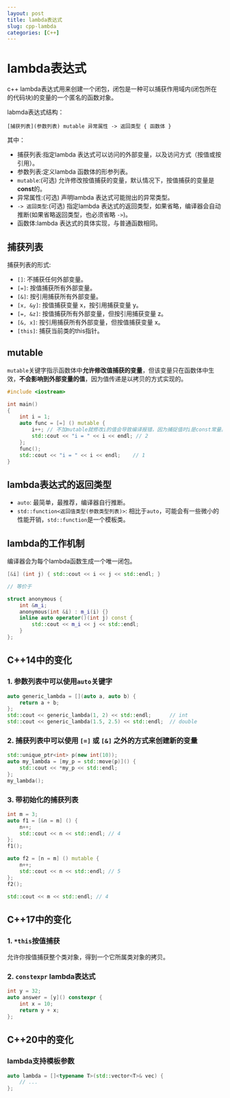 ```yaml
---
layout: post
title: lambda表达式
slug: cpp-lambda
categories: [C++]
---
```


# lambda表达式

c++ lambda表达式用来创建一个闭包，闭包是一种可以捕获作用域内(闭包所在的代码块)的变量的一个匿名的函数对象。

labmda表达式结构：
```
[捕获列表](参数列表) mutable 异常属性 -> 返回类型 { 函数体 }
```
其中：﻿
+ 捕获列表:指定lambda 表达式可以访问的外部变量，以及访问方式（按值或按引用）。
+ 参数列表:定义lambda 函数体的形参列表。
+ `mutable`:(可选) 允许修改按值捕获的变量，默认情况下，按值捕获的变量是**const**的。
+ 异常属性:(可选) 声明lambda 表达式可能抛出的异常类型。
+ `-> 返回类型`:(可选) 指定lambda 表达式的返回类型，如果省略，编译器会自动推断(如果省略返回类型，也必须省略 `->`)。
+ 函数体:lambda 表达式的具体实现，与普通函数相同。

## 捕获列表

捕获列表的形式:
+ `[]`: 不捕获任何外部变量。
+ `[=]`: 按值捕获所有外部变量。
+ `[&]`: 按引用捕获所有外部变量。
+ `[x, &y]`: 按值捕获变量 x，按引用捕获变量 y。
+ `[=, &z]`: 按值捕获所有外部变量，但按引用捕获变量 z。
+ `[&, x]`: 按引用捕获所有外部变量，但按值捕获变量 x。
+ `[this]`: 捕获当前类的this指针。

## mutable

`mutable`关键字指示函数体中**允许修改值捕获的变量**，但该变量只在函数体中生效，**不会影响到外部变量的值**，因为值传递是以拷贝的方式实现的。
```cpp
#include <iostream>

int main()
{
    int i = 1;
    auto func = [=] () mutable { 
		i++; // 不加mutable就修改i的值会导致编译报错，因为捕捉值时i是const常量。
		std::cout << "i = " << i << endl; // 2
	};
    func();
	std::cout << "i = " << i << endl;    // 1
}
```
## lambda表达式的返回类型
+ `auto`: 最简单，最推荐，编译器自行推断。
+ `std::function<返回值类型(参数类型列表)>`: 相比于`auto`，可能会有一些微小的性能开销，`std::function`是一个模板类。

## lambda的工作机制
编译器会为每个lambda函数生成一个唯一闭包。
```cpp
[&i] (int j) { std::cout << i << j << std::endl; }

// 等价于

struct anonymous {
    int &m_i;
    anonymous(int &i) : m_i(i) {}
    inline auto operator()(int j) const {
        std::cout << m_i << j << std::endl;
    }
};
```

## C++14中的变化

### 1. 参数列表中可以使用`auto`关键字

```cpp
auto generic_lambda = [](auto a, auto b) {
    return a + b;
};
std::cout << generic_lambda(1, 2) << std::endl;      // int
std::cout << generic_lambda(1.5, 2.5) << std::endl;  // double
```

### 2. 捕获列表中可以使用 `[=]` 或 `[&]` 之外的方式来创建新的变量

```cpp
std::unique_ptr<int> p(new int(10));
auto my_lambda = [my_p = std::move(p)]() {
    std::cout << *my_p << std::endl;
};
my_lambda();
```

### 3. 带初始化的捕获列表

```cpp
int m = 3;
auto f1 = [&n = m] () {
    n++;
    std::cout << n << std::endl; // 4
};
f1();

auto f2 = [n = m] () mutable {
    n++;
    std::cout << n << std::endl; // 5
};
f2();

std::cout << m << std::endl; // 4
```
## C++17中的变化

### 1. `*this`按值捕获
允许你按值捕获整个类对象，得到一个它所属类对象的拷贝。

### 2. `constexpr` lambda表达式

```cpp
int y = 32;
auto answer = [y]() constexpr {
    int x = 10;
    return y + x;
};
```

## C++20中的变化

### lambda支持模板参数
    
```cpp
auto lambda = []<typename T>(std::vector<T>& vec) {
    // ...
};
```
